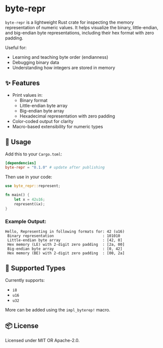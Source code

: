 # byte-repr

`byte-repr` is a lightweight Rust crate for inspecting the memory representation of numeric values. It helps visualize the binary, little-endian, and big-endian byte representations, including their hex format with zero padding.

Useful for:
- Learning and teaching byte order (endianness)
- Debugging binary data
- Understanding how integers are stored in memory

## ✨ Features

- Print values in:
  - Binary format
  - Little-endian byte array
  - Big-endian byte array
  - Hexadecimal representation with zero padding
- Color-coded output for clarity
- Macro-based extensibility for numeric types

## 🚀 Usage

Add this to your `Cargo.toml`:

```toml
[dependencies]
byte-repr = "0.1.0" # update after publishing
```

Then use in your code:

```rust
use byte_repr::represent;

fn main() {
    let x = 42u16;
    represent(&x);
}
```

### Example Output:

```
Hello, Representing in following formats for: 42 (u16)
 Binary representation                      : 101010 
 Little-endian byte array                   : [42, 0] 
 Hex memory (LE) with 2-digit zero padding  : [2a, 00] 
 Big-endian byte array                      : [0, 42] 
 Hex memory (BE) with 2-digit zero padding  : [00, 2a] 
```

## 🔧 Supported Types

Currently supports:
- `i8`
- `u16`
- `u32`

More can be added using the `impl_byterep!` macro.

## 📦 License

Licensed under MIT OR Apache-2.0.
